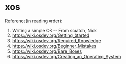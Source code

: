 # xos

Reference(in reading order):
 1. Writing  a simple OS -- From scratch, Nick
 2. https://wiki.osdev.org/Getting_Started
 3. https://wiki.osdev.org/Required_Knowledge
 4. https://wiki.osdev.org/Beginner_Mistakes
 5. https://wiki.osdev.org/Bare_Bones
 6. https://wiki.osdev.org/Creating_an_Operating_System
